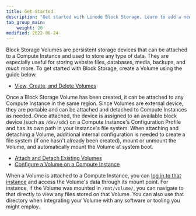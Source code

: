 ```yaml
---
title: Get Started
description: "Get started with Linode Block Storage. Learn to add a new Block Storage volume to a Linode, increase the size of an attached volume, and transfer a Block Storage volume to a new Linode."
tab_group_main:
    weight: 20
modified: 2022-08-24
---
```


Block Storage Volumes are persistent storage devices that can be attached to a Compute Instance and used to store any type of data. They are especially useful for storing website files, databases, media, backups, and *much* more. To get started with Block Storage, create a Volume using the guide below.

- [View, Create, and Delete Volumes](/docs/products/storage/block-storage/guides/manage-volumes/)

Once a Block Storage Volume has been created, it can be attached to any Compute Instance in the same region. Since Volumes are external device, they are portable and can be attached and detached to Compute Instances as needed. Once attached, the device is assigned to an available block device (such as `/dev/sdc`) on a Compute Instance's Configuration Profile and has its own path in your instance's file system. When attaching and detaching a Volume, additional internal configuration is needed to create a file system (if one hasn't already been created), mount or unmount the Volume, and automatically mount the Volume at system boot.

- [Attach and Detach Existing Volumes](/docs/products/storage/block-storage/guides/attach-and-detach/)
- [Configure a Volume on a Compute Instance](/docs/products/storage/block-storage/guides/configure-volume/)

When a Volume is attached to a Compute Instance, you can [log in to that instance](/docs/products/compute/compute-instances/guides/set-up-and-secure/#connect-to-the-instance) and access the Volume's data through its mount point. For instance, if the Volume was mounted in `/mnt/volume/`, you can navigate to that directly to view any files stored on that Volume. You can also use that directory when integrating your Volume with any software or tooling you might employ.